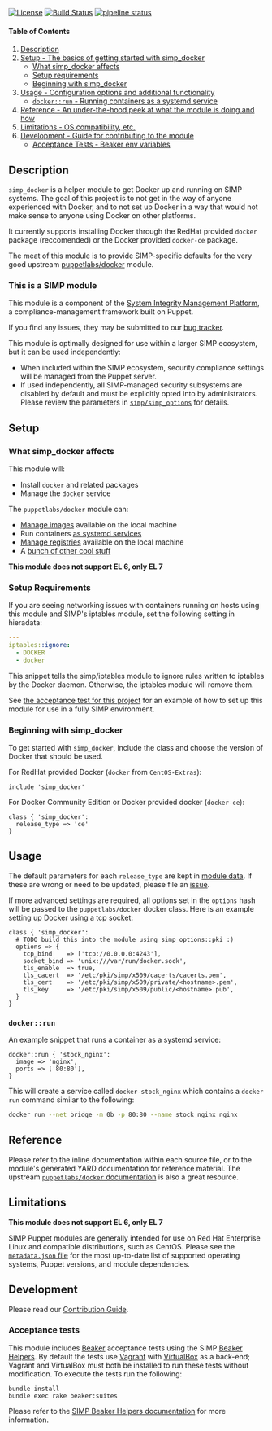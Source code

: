 [![License](http://img.shields.io/:license-apache-blue.svg)](http://www.apache.org/licenses/LICENSE-2.0.html) [![Build Status](https://travis-ci.org/simp/pupmod-simp-simp_docker.svg)](https://travis-ci.org/simp/pupmod-simp-simp_docker) [![pipeline status](https://gitlab.com/simp/pupmod-simp-simp_docker/badges/master/pipeline.svg)](https://gitlab.com/simp/pupmod-simp-simp_docker/commits/master)


#### Table of Contents

1. [Description](#description)
2. [Setup - The basics of getting started with simp_docker](#setup)
   * [What simp_docker affects](#what-simp_docker-affects)
   * [Setup requirements](#setup-requirements)
   * [Beginning with simp_docker](#beginning-with-simp_docker)
3. [Usage - Configuration options and additional functionality](#usage)
   * [`docker::run` - Running containers as a systemd service](#docker--run)
4. [Reference - An under-the-hood peek at what the module is doing and how](#reference)
5. [Limitations - OS compatibility, etc.](#limitations)
6. [Development - Guide for contributing to the module](#development)
   * [Acceptance Tests - Beaker env variables](#acceptance-tests)


## Description

`simp_docker` is a helper module to get Docker up and running on SIMP systems.
The goal of this project is to not get in the way of anyone experienced with
Docker, and to not set up Docker in a way that would not make sense to anyone
using Docker on other platforms.

It currently supports installing Docker through the RedHat provided `docker`
package (reccomended) or the Docker provided `docker-ce` package.

The meat of this module is to provide SIMP-specific defaults for the very good
upstream [puppetlabs/docker](https://github.com/puppetlabs/puppetlabs-docker)
module.


### This is a SIMP module

This module is a component of the [System Integrity Management
Platform](https://github.com/NationalSecurityAgency/SIMP), a
compliance-management framework built on Puppet.

If you find any issues, they may be submitted to our [bug
tracker](https://simp-project.atlassian.net/).

This module is optimally designed for use within a larger SIMP ecosystem, but
it can be used independently:

 * When included within the SIMP ecosystem, security compliance settings will
   be managed from the Puppet server.
 * If used independently, all SIMP-managed security subsystems are disabled by
   default and must be explicitly opted into by administrators.  Please review
   the parameters in
   [`simp/simp_options`](https://github.com/simp/pupmod-simp-simp_options) for
   details.


## Setup


### What simp_docker affects

This module will:
  * Install `docker` and related packages
  * Manage the `docker` service

The `puppetlabs/docker` module can:
  * [Manage images](https://github.com/puppetlabs/puppetlabs-docker/tree/1.0.2#images) available on the local machine
  * Run containers [as systemd services](https://github.com/puppetlabs/puppetlabs-docker/tree/1.0.2#containers)
  * [Manage registries](https://github.com/puppetlabs/puppetlabs-docker/tree/1.0.2#private-registries) available on the local machine
  * A [bunch of other cool stuff](https://github.com/puppetlabs/puppetlabs-docker/tree/1.0.2#usage)

**This module does not support EL 6, only EL 7**


### Setup Requirements

If you are seeing networking issues with containers running on hosts using this
module and SIMP's iptables module, set the following setting in hieradata:

```yaml
---
iptables::ignore:
  - DOCKER
  - docker
```

This snippet tells the simp/iptables module to ignore rules written to iptables
by the Docker daemon. Otherwise, the iptables module will remove them.

See [the acceptance test for this project](spec/acceptance/suites/redhat/20_multi_node_spec.rb)
 for an example of how to set up this module for use in a fully SIMP environment.


### Beginning with simp_docker

To get started with `simp_docker`, include the class and choose the version of
Docker that should be used.

For RedHat provided Docker (`docker` from `CentOS-Extras`):

```puppet
include 'simp_docker'
```

For Docker Community Edition or Docker provided docker (`docker-ce`):

```puppet
class { 'simp_docker':
  release_type => 'ce'
}
```


## Usage

The default parameters for each `release_type` are kept in [module data](data/common.yaml).
If these are wrong or need to be updated, please file an [issue](https://simp-project.atlassian.net).

If more advanced settings are required, all options set in the `options`
hash will be passed to the `puppetlabs/docker` docker class. Here is an example
setting up Docker using a tcp socket:

```puppet
class { 'simp_docker':
  # TODO build this into the module using simp_options::pki :)
  options => {
    tcp_bind    => ['tcp://0.0.0.0:4243'],
    socket_bind => 'unix:///var/run/docker.sock',
    tls_enable  => true,
    tls_cacert  => '/etc/pki/simp/x509/cacerts/cacerts.pem',
    tls_cert    => '/etc/pki/simp/x509/private/<hostname>.pem',
    tls_key     => '/etc/pki/simp/x509/public/<hostname>.pub',
  }
}
```


### `docker::run`

An example snippet that runs a container as a systemd service:

```puppet
docker::run { 'stock_nginx':
  image => 'nginx',
  ports => ['80:80'],
}
```

This will create a service called `docker-stock_nginx` which contains a
`docker run` command similar to the following:

```bash
docker run --net bridge -m 0b -p 80:80 --name stock_nginx nginx
```


## Reference

Please refer to the inline documentation within each source file, or to the
module's generated YARD documentation for reference material. The upstream
[`puppetlabs/docker` documentation](https://github.com/puppetlabs/puppetlabs-docker/tree/1.0.2)
is also a great resource.


## Limitations

**This module does not support EL 6, only EL 7**

SIMP Puppet modules are generally intended for use on Red Hat Enterprise Linux
and compatible distributions, such as CentOS. Please see the
[`metadata.json` file](./metadata.json) for the most up-to-date list of
supported operating systems, Puppet versions, and module dependencies.


## Development

Please read our [Contribution Guide](http://simp-doc.readthedocs.io/en/stable/contributors_guide/index.html).


### Acceptance tests

This module includes [Beaker](https://github.com/puppetlabs/beaker) acceptance
tests using the SIMP [Beaker Helpers](https://github.com/simp/rubygem-simp-beaker-helpers).
By default the tests use [Vagrant](https://www.vagrantup.com/) with
[VirtualBox](https://www.virtualbox.org) as a back-end; Vagrant and VirtualBox
must both be installed to run these tests without modification. To execute the
tests run the following:

```shell
bundle install
bundle exec rake beaker:suites
```

Please refer to the [SIMP Beaker Helpers documentation](https://github.com/simp/rubygem-simp-beaker-helpers/blob/master/README.md)
for more information.
